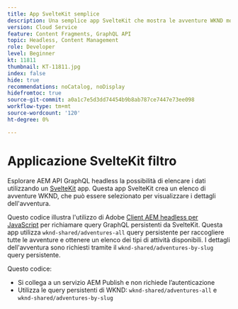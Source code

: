 ```yaml
---
title: App SvelteKit semplice
description: Una semplice app SvelteKit che mostra le avventure WKND modellate utilizzando frammenti di contenuto.
version: Cloud Service
feature: Content Fragments, GraphQL API
topic: Headless, Content Management
role: Developer
level: Beginner
kt: 11811
thumbnail: KT-11811.jpg
index: false
hide: true
recommendations: noCatalog, noDisplay
hidefromtoc: true
source-git-commit: a0a1c7e5d3dd74454b9b8ab787ce7447e73ee098
workflow-type: tm+mt
source-wordcount: '120'
ht-degree: 0%

---
```



# Applicazione SvelteKit filtro

Esplorare AEM API GraphQL headless la possibilità di elencare i dati utilizzando un [SvelteKit](https://kit.svelte.dev/) app. Questa app SvelteKit crea un elenco di avventure WKND, che può essere selezionato per visualizzare i dettagli dell&#39;avventura.

Questo codice illustra l&#39;utilizzo di Adobe [Client AEM headless per JavaScript](https://github.com/adobe/aem-headless-client-js/blob/main/api-reference.md) per richiamare query GraphQL persistenti da SvelteKit. Questa app utilizza `wknd-shared/adventures-all` query persistente per raccogliere tutte le avventure e ottenere un elenco dei tipi di attività disponibili. I dettagli dell&#39;avventura sono richiesti tramite il `wknd-shared/adventures-by-slug` query persistente.

Questo codice:

+ Si collega a un servizio AEM Publish e non richiede l’autenticazione
+ Utilizza le query persistenti di WKND: `wknd-shared/adventures-all` e `wknd-shared/adventures-by-slug`
